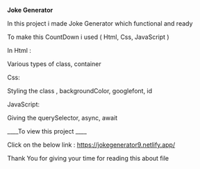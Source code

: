 **Joke Generator**

In this project i made Joke Generator which functional and ready

To make this CountDown i used ( Html, Css, JavaScript )

In Html :

Various types of class, container

Css:

Styling the class , backgroundColor, googlefont, id

JavaScript:

Giving the querySelector, async, await  

____To view this project ____

Click on the below link : https://jokegenerator9.netlify.app/

Thank You for giving your time for reading this about file